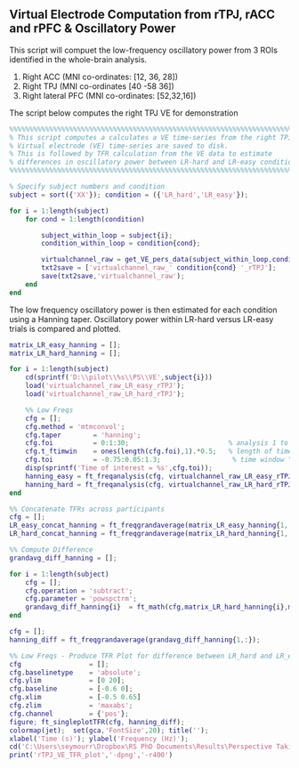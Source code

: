 ## Virtual Electrode Computation from rTPJ, rACC and rPFC & Oscillatory Power

This script will compuet the low-frequency oscillatory power from 3 ROIs identified in the whole-brain analysis.

1. Right ACC (MNI co-ordinates: [12, 36, 28])
2. Right TPJ (MNI co-ordinates [40 -58 36])
3. Right lateral PFC (MNI co-ordinates: [52,32,16])

The script below computes the right TPJ VE for demonstration

```matlab
%%%%%%%%%%%%%%%%%%%%%%%%%%%%%%%%%%%%%%%%%%%%%%%%%%%%%%%%%%%%%%%%%%%%%%%%%%%%
% This script computes a calculates a VE time-series from the right TPJ.
% Virtual electrode (VE) time-series are saved to disk.
% This is followed by TFR calculation from the VE data to estimate
% differences in oscillatory power between LR-hard and LR-easy conditions
%%%%%%%%%%%%%%%%%%%%%%%%%%%%%%%%%%%%%%%%%%%%%%%%%%%%%%%%%%%%%%%%%%%%%%%%%%%%

% Specify subject numbers and condition
subject = sort({'XX'}); condition = ({'LR_hard','LR_easy'});

for i = 1:length(subject)
    for cond = 1:length(condition)

        subject_within_loop = subject{i};
        condition_within_loop = condition{cond};

        virtualchannel_raw = get_VE_pers_data(subject_within_loop,condition_within_loop, [40 -58 36]);
        txt2save = ['virtualchannel_raw_' condition{cond} '_rTPJ'];
        save(txt2save,'virtualchannel_raw');
    end
end
```

The low frequency oscillatory power is then estimated for each condition using a Hanning taper. Oscillatory power within LR-hard versus LR-easy trials is compared and plotted.

```matlab
matrix_LR_easy_hanning = [];
matrix_LR_hard_hanning = [];

for i = 1:length(subject)
    cd(sprintf('D:\\pilot\\%s\\PS\\VE',subject{i}))
    load('virtualchannel_raw_LR_easy_rTPJ');
    load('virtualchannel_raw_LR_hard_rTPJ');

    %% Low Freqs
    cfg = [];
    cfg.method = 'mtmconvol';
    cfg.taper        = 'hanning';
    cfg.foi          = 0:1:30;                         % analysis 1 to 30 Hz in steps of 1 Hz
    cfg.t_ftimwin    = ones(length(cfg.foi),1).*0.5;   % length of time window = 0.5 sec
    cfg.toi          = -0.75:0.05:1.3;                  % time window "slides" from -1.5 to 1.5 sec in steps of 0.05 sec (50 ms)
    disp(sprintf('Time of interest = %s',cfg.toi));
    hanning_easy = ft_freqanalysis(cfg, virtualchannel_raw_LR_easy_rTPJ); matrix_LR_easy_hanning{i} = hanning_easy;
    hanning_hard = ft_freqanalysis(cfg, virtualchannel_raw_LR_hard_rTPJ);matrix_LR_hard_hanning{i} = hanning_hard;
end

%% Concatenate TFRs across participants
cfg = [];
LR_easy_concat_hanning = ft_freqgrandaverage(matrix_LR_easy_hanning{1,:});
LR_hard_concat_hanning = ft_freqgrandaverage(matrix_LR_hard_hanning{1,:});

%% Compute Difference
grandavg_diff_hanning = [];

for i = 1:length(subject)
    cfg = [];
    cfg.operation = 'subtract';
    cfg.parameter = 'powspctrm';
    grandavg_diff_hanning{i}  = ft_math(cfg,matrix_LR_hard_hanning{i},matrix_LR_easy_hanning{i});
end

cfg = [];
hanning_diff = ft_freqgrandaverage(grandavg_diff_hanning{1,:});

%% Low Freqs - Produce TFR Plot for difference between LR_hard and LR_easy
cfg                 = [];
cfg.baselinetype    = 'absolute';
cfg.ylim            = [0 20];
cfg.baseline        = [-0.6 0];
cfg.xlim            = [-0.5 0.65]
cfg.zlim            = 'maxabs';
cfg.channel         = {'pos'};
figure; ft_singleplotTFR(cfg, hanning_diff);
colormap(jet);  set(gca,'FontSize',20); title('');
xlabel('Time (s)'); ylabel('Frequency (Hz)');
cd('C:\Users\seymourr\Dropbox\RS PhD Documents\Results\Perspective Taking')
print('rTPJ_VE_TFR_plot','-dpng','-r400')
```
